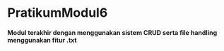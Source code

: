 ﻿# PratikumModul6

#### Modul terakhir dengan menggunakan sistem CRUD serta file handling menggunakan fitur .txt
